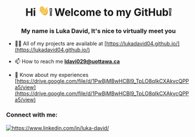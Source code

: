 <h1 align="center">Hi <img src="https://github.com/LukaDavid04/LukaDavid04/blob/main/wave.gif" width="30px" height="30px" />❕ Welcome to my GitHub❕</h1>
<h3 align="center">My name is Luka David, It's nice to virtually meet you</h3>

- 👨‍💻 All of my projects are available at [https://lukadavid04.github.io/](https://lukadavid04.github.io/)

- 📫 How to reach me **ldavi029@uottawa.ca**

- 📄 Know about my experiences [https://drive.google.com/file/d/1PwBjMBwHCBl9_TpLO8qIkCXAkycQPPa5/view](https://drive.google.com/file/d/1PwBjMBwHCBl9_TpLO8qIkCXAkycQPPa5/view)

<h3 align="left">Connect with me:</h3>
<p align="left">
<a href="https://linkedin.com/in/https://www.linkedin.com/in/luka-david/" target="blank"><img align="center" src="https://raw.githubusercontent.com/rahuldkjain/github-profile-readme-generator/master/src/images/icons/Social/linked-in-alt.svg" alt="https://www.linkedin.com/in/luka-david/" height="30" width="40" /></a>
</p>
